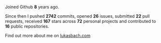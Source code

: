 Joined Github **8** years ago.

Since then I pushed **2742** commits, opened **26** issues, submitted **22** pull requests, received **167** stars across **72** personal projects and contributed to **16** public repositories.

Find out more about me on [lukasbach.com](https://lukasbach.com)
